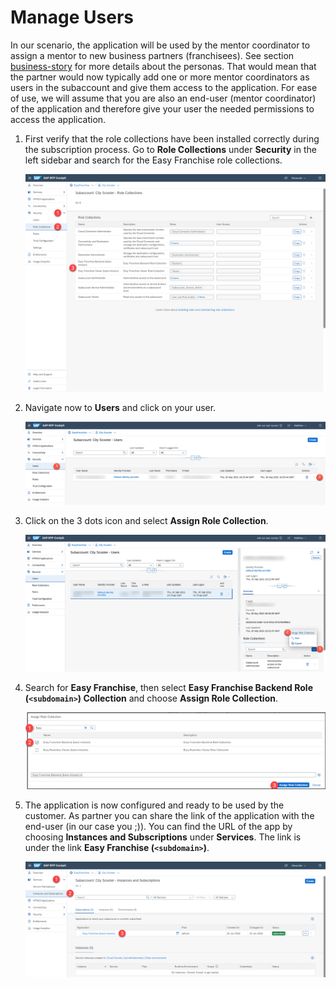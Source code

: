 # Manage Users

In our scenario, the application will be used by the mentor coordinator to assign a mentor to new business partners (franchisees). See section [business-story](../../discover/business-story/README.md#involved-personas) for more details about the personas.
That would mean that the partner would now typically add one or more mentor coordinators as users in the subaccount and give them access to the application. For ease of use, we will assume that you are also an end-user (mentor coordinator) of the application and therefore give your user the needed permissions to access the application.

1. First verify that the role collections have been installed correctly during the subscription process. Go to **Role Collections** under **Security** in the left sidebar and search for the Easy Franchise role collections.

   ![](images/check-role-collections.png)

2. Navigate now to **Users** and click on your user.

   ![](images/add-role-collection-01.png)

3. Click on the 3 dots icon and select **Assign Role Collection**.

   ![](images/add-role-collection-02.png)

4. Search for **Easy Franchise**, then select **Easy Franchise Backend Role (`<subdomain>`) Collection** and choose **Assign Role Collection**.

   ![](images/add-role-collection-03.png)

5. The application is now configured and ready to be used by the customer. As partner you can share the link of the application with the end-user (in our case you ;)). You can find the URL of the app by choosing **Instances and Subscriptions** under **Services**. The link is under the link **Easy Franchise (`<subdomain>`)**.

   ![](images/start-application.png)
